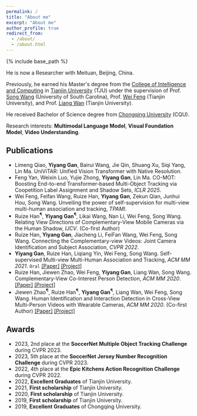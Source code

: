 ```yaml
---
permalink: /
title: "About me"
excerpt: "About me"
author_profile: true
redirect_from: 
  - /about/
  - /about.html
---
```

{% include base_path %}

He is now a Researcher with Meituan, Beijing, China.

Previously, he earned his Master's degree from the [College of Intelligence and Computing](http://cic.tju.edu.cn/) in [Tianjin University](http://www.tju.edu.cn/) (TJU) under the supervision of Prof. [Song Wang](https://cse.sc.edu/~songwang/) (University of South Carolina), Prof. [Wei Feng](http://cic.tju.edu.cn/faculty/fengwei/index.html) (Tianjin University), and Prof. [Liang Wan](http://cic.tju.edu.cn/faculty/lwan/index.html) (Tianjin University).

He received Bachelor of Science degree from [Chongqing University](https://www.cqu.edu.cn/) (CQU).

Research interests: **Multimodal Language Model**, **Visual Foundation Model**, **Video Understanding**.

## Publications

- Limeng Qiao, **Yiyang Gan**, Bairui Wang, Jie Qin, Shuang Xu, Siqi Yang, Lin Ma. UniViTAR: Unified Vision Transformer with Native Resolution.
- Feng Yan, Weixin Luo, Yujie Zhong, **Yiyang Gan**, Lin Ma. CO-MOT: Boosting End-to-end Transformer-based Multi-Object Tracking via Coopetition Label Assignment and Shadow Sets, *ICLR 2025*.
- Wei Feng, Feifan Wang, Ruize Han, **Yiyang Gan**, Zekun Qian, Junhui Hou, Song Wang. Unveiling the power of self-supervision for multi-view multi-human association and tracking, *TPAMI*.
- Ruize Han<sup>&para;</sup>, **Yiyang Gan**<sup>&para;</sup>, Likai Wang, Nan Li, Wei Feng, Song Wang. Relating View Directions of Complementary-View Mobile Cameras via the Human Shadow, *IJCV*. (Co-first Author)
- Ruize Han, **Yiyang Gan**, Jiacheng Li, FeiFan Wang, Wei Feng, Song Wang. Connecting the Complementary-view Videos: Joint Camera Identification and Subject Association, *CVPR 2022*.
- **Yiyang Gan**, Ruize Han, Liqiang Yin, Wei Feng, Song Wang. Self-supervised Multi-view Multi-Human Association and Tracking, *ACM MM 2021*. `Oral` [[Paper]](http://realgump.github.io/files/21-MM_MvMHAT.pdf) [[Project]](https://github.com/realgump/MvMHAT)
- Ruize Han, Jiewen Zhao, Wei Feng, **Yiyang Gan**, Liang Wan, Song Wang. Complementary-View Co-Interest Person Detection, *ACM MM 2020*. [[Paper]](http://realgump.github.io/files/20-MM-CIP.pdf) [[Project]](https://github.com/realgump/CIP)
- Jiewen Zhao<sup>&para;</sup>, Ruize Han<sup>&para;</sup>, **Yiyang Gan**<sup>&para;</sup>, Liang Wan, Wei Feng, Song Wang. Human Identification and Interaction Detection in Cross-View Multi-Person Videos with Wearable Cameras, *ACM MM 2020*. (Co-first Author) [[Paper]](http://realgump.github.io/files/20-MM-CVID.pdf) [[Project]](https://github.com/realgump/CVID)

## Awards
- 2023, 2nd place at the **SoccerNet Multiple Object Tracking Challenge** during CVPR 2023.
- 2023, 5th place at the **SoccerNet Jersey Number Recognition Challenge** during CVPR 2023.
- 2022, 4th place at the **Epic Kitchens Action Recognition Challenge** during CVPR 2022.
- 2022, **Excellent Graduates** of Tianjin University.
- 2021, **First scholarship** of Tianjin University.
- 2020, **First scholarship** of Tianjin University.
- 2019, **First scholarship** of Tianjin University.
- 2019, **Excellent Graduates** of Chongqing University.

<!-- ## Services

Reviewer of *CVPR*, *ICCV*, *AAAI*, *ICME*, *Nerocomputing*. -->

